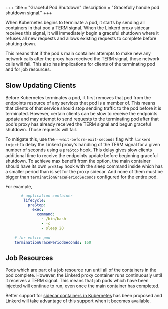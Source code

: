 +++
title = "Graceful Pod Shutdown"
description = "Gracefully handle pod shutdown signal."
+++

When Kubernetes begins to terminate a pod, it starts by sending all containers
in that pod a TERM signal. When the Linkerd proxy sidecar receives this signal,
it will immediately begin a graceful shutdown where it refuses all new requests
and allows existing requests to complete before shutting down.

This means that if the pod's main container attempts to make new any network
calls after the proxy has received the TERM signal, those network calls will
fail. This also has implications for clients of the terminating pod and for
job resources.

## Slow Updating Clients

Before Kubernetes terminates a pod, it first removes that pod from the endpoints
resource of any services that pod is a member of. This means that clients of
that service should stop sending traffic to the pod before it is terminated.
However, certain clients can be slow to receive the endpoints update and may
attempt to send requests to the terminating pod after that pod's proxy has
already received the TERM signal and begun graceful shutdown. Those requests
will fail.

To mitigate this, use the `--wait-before-exit-seconds` flag with
`linkerd inject` to delay the Linkerd proxy's handling of the TERM signal for
a given number of seconds using a `preStop` hook. This delay gives slow clients
additional time to receive the endpoints update before beginning graceful
shutdown. To achieve max benefit from the option, the main container should have
its own `preStop` hook with the sleep command inside which has a smaller period
than is set for the proxy sidecar. And none of them must be bigger than
`terminationGracePeriodSeconds` configured for the entire pod.

For example,

```yaml
       # application container
        lifecycle:
          preStop:
            exec:
              command:
                - /bin/bash
                - -c
                - sleep 20

    # for entire pod
    terminationGracePeriodSeconds: 160
```

## Job Resources

Pods which are part of a job resource run until all of the containers in the
pod complete. However, the Linkerd proxy container runs continuously until it
receives a TERM signal. This means that job pods which have been injected will
continue to run, even once the main container has completed. 

Better support for
[sidecar containers in Kubernetes](https://github.com/kubernetes/kubernetes/issues/25908)
has been proposed and Linkerd will take advantage of this support when it
becomes available.
